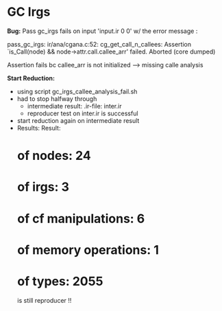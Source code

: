 # GC Irgs

**Bug:** Pass gc_irgs fails on input 'input.ir 0 0' w/ the error message :

pass_gc_irgs: ir/ana/cgana.c:52: cg_get_call_n_callees: Assertion `is_Call(node) && node->attr.call.callee_arr' failed.
Aborted (core dumped)

Assertion fails bc callee_arr is not initialized --> missing calle analysis

**Start Reduction:**
- using script gc_irgs_callee_analysis_fail.sh
- had to stop halfway through
    - intermediate result: .ir-file: inter.ir
    - reproducer test on inter.ir is successful
- start reduction again on intermediate result
- Results:
    Result:
	# of nodes: 			24
	# of irgs: 				3
	# of cf manipulations: 	6
	# of memory operations: 1
	# of types: 			2055
    is still reproducer !!